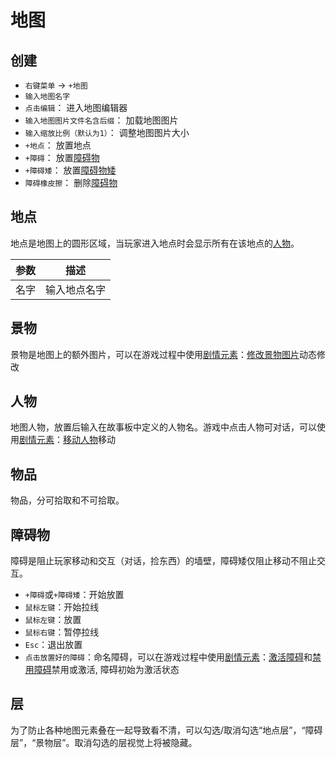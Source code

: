 # 地图

## 创建
- `右键菜单` -> `+地图`
- `输入地图名字`
- `点击编辑`： 进入地图编辑器
- `输入地图图片文件名含后缀`： 加载地图图片
- `输入缩放比例（默认为1）`： 调整地图图片大小
- `+地点`： 放置地点
- `+障碍`： 放置[障碍物](#障碍物)
- `+障碍矮`： 放置[障碍物矮](#障碍物)
- `障碍橡皮擦`： 删除[障碍物](#障碍物)

## 地点

地点是地图上的圆形区域，当玩家进入地点时会显示所有在该地点的[人物](./character.html)。

| 参数 | 描述 |
| --- | ----------- |
| 名字 | 输入地点名字 |

## 景物
景物是地图上的额外图片，可以在游戏过程中使用[剧情元素](./act-element.html)：[修改景物图片](./act-element.html#修改景物图片)动态修改

## 人物
地图人物，放置后输入在故事板中定义的人物名。游戏中点击人物可对话，可以使用[剧情元素](./act-element.html)：[移动人物](./act-element.html#移动人物)移动

## 物品
物品，分可拾取和不可拾取。

## 障碍物

障碍是阻止玩家移动和交互（对话，捡东西）的墙壁，障碍矮仅阻止移动不阻止交互。
- `+障碍`或`+障碍矮`：开始放置
- `鼠标左键`：开始拉线
- `鼠标左键`：放置
- `鼠标右键`：暂停拉线
- `Esc`：退出放置
- `点击放置好的障碍`：命名障碍，可以在游戏过程中使用[剧情元素](./act-element.html)：[激活障碍](./act-element.html#激活障碍)和[禁用障碍](./act-element.html#禁用障碍)禁用或激活, 障碍初始为激活状态

## 层
为了防止各种地图元素叠在一起导致看不清，可以勾选/取消勾选“地点层”，“障碍层”，“景物层”。取消勾选的层视觉上将被隐藏。